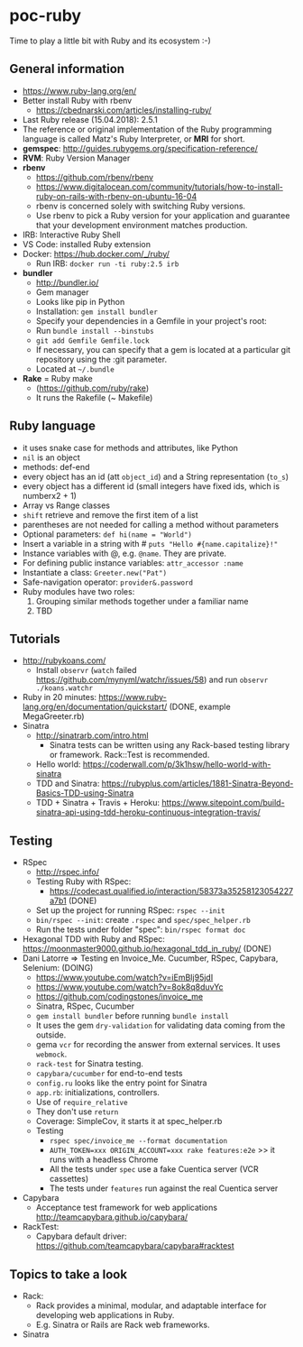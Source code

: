 # poc-ruby
Time to play a little bit with Ruby and its ecosystem :-)

## General information
* https://www.ruby-lang.org/en/
* Better install Ruby with rbenv
    * https://cbednarski.com/articles/installing-ruby/
* Last Ruby release (15.04.2018): 2.5.1
* The reference or original implementation of the Ruby programming language is called Matz's Ruby Interpreter, or **MRI** for short.
* **gemspec**: http://guides.rubygems.org/specification-reference/
* **RVM**: Ruby Version Manager
* **rbenv**
    * https://github.com/rbenv/rbenv
    * https://www.digitalocean.com/community/tutorials/how-to-install-ruby-on-rails-with-rbenv-on-ubuntu-16-04
    * rbenv is concerned solely with switching Ruby versions.
    * Use rbenv to pick a Ruby version for your application and guarantee that your development environment matches production.
* IRB: Interactive Ruby Shell
* VS Code: installed Ruby extension
* Docker: https://hub.docker.com/_/ruby/
    * Run IRB: `docker run -ti ruby:2.5 irb`
* **bundler**
    * http://bundler.io/
    * Gem manager
    * Looks like pip in Python
    * Installation: `gem install bundler`
    * Specify your dependencies in a Gemfile in your project's root:
    * Run `bundle install --binstubs`
    * `git add Gemfile Gemfile.lock`
    * If necessary, you can specify that a gem is located at a particular git repository using the :git parameter.
    * Located at `~/.bundle`
* **Rake** = Ruby make
    * (https://github.com/ruby/rake)
    * It runs the Rakefile (~ Makefile)


## Ruby language
* it uses snake case for methods and attributes, like Python
* `nil` is an object
* methods: def-end
* every object has an id (att `object_id`) and a String representation (`to_s`)
* every object has a different id (small integers have fixed ids, which is numberx2 + 1)
* Array vs Range classes
* `shift` retrieve and remove the first item of a list
* parentheses are not needed for calling a method without parameters
* Optional parameters: `def hi(name = "World")`
* Insert a variable in a string with # `puts "Hello #{name.capitalize}!"`
* Instance variables with @, e.g. `@name`. They are private.
* For defining public instance variables: `attr_accessor :name`
* Instantiate a class: `Greeter.new("Pat")`
* Safe-navigation operator: `provider&.password`
* Ruby modules have two roles:
    1. Grouping similar methods together under a familiar name
    2. TBD


## Tutorials
* http://rubykoans.com/
    * Install `observr` (`watch` failed https://github.com/mynyml/watchr/issues/58) and run `observr ./koans.watchr`
* Ruby in 20 minutes: https://www.ruby-lang.org/en/documentation/quickstart/ (DONE, example MegaGreeter.rb)
* Sinatra
    * http://sinatrarb.com/intro.html
        * Sinatra tests can be written using any Rack-based testing library or framework. Rack::Test is recommended.
    * Hello world: https://coderwall.com/p/3k1hsw/hello-world-with-sinatra
    * TDD and Sinatra: https://rubyplus.com/articles/1881-Sinatra-Beyond-Basics-TDD-using-Sinatra
    * TDD + Sinatra + Travis + Heroku: https://www.sitepoint.com/build-sinatra-api-using-tdd-heroku-continuous-integration-travis/

## Testing
* RSpec
    * http://rspec.info/
    * Testing Ruby with RSpec:
        * https://codecast.qualified.io/interaction/58373a35258123054227a7b1 (DONE)
    * Set up the project for running RSpec: `rspec --init`
    * `bin/rspec --init`: create `.rspec` and `spec/spec_helper.rb`
    * Run the tests under folder "spec": `bin/rspec format doc`
* Hexagonal TDD with Ruby and RSpec: https://moonmaster9000.github.io/hexagonal_tdd_in_ruby/ (DONE)
* Dani Latorre => Testing en Invoice_Me. Cucumber, RSpec, Capybara, Selenium: (DOING)
    * https://www.youtube.com/watch?v=iEmBIj95jdI
    * https://www.youtube.com/watch?v=8ok8q8duvYc
    * https://github.com/codingstones/invoice_me
    * Sinatra, RSpec, Cucumber
    * `gem install bundler` before running `bundle install`
    * It uses the gem `dry-validation` for validating data coming from the outside.
    * gema `vcr` for recording the answer from external services. It uses `webmock`.
    * `rack-test` for Sinatra testing.
    * `capybara/cucumber` for end-to-end tests
    * `config.ru` looks like the entry point for Sinatra
    * `app.rb`: initializations, controllers.
    * Use of `require_relative`
    * They don't use `return`
    * Coverage: SimpleCov, it starts it at spec_helper.rb
    * Testing
        * `rspec spec/invoice_me --format documentation`
        * `AUTH_TOKEN=xxx ORIGIN_ACCOUNT=xxx rake features:e2e`  >> it runs with a headless Chrome
        * All the tests under `spec` use a fake Cuentica server (VCR cassettes)
        * The tests under `features` run against the real Cuentica server
* Capybara
    * Acceptance test framework for web applications http://teamcapybara.github.io/capybara/
* RackTest:
    * Capybara default driver: https://github.com/teamcapybara/capybara#racktest


## Topics to take a look
* Rack:
    * Rack provides a minimal, modular, and adaptable interface for developing web applications in Ruby.
    * E.g. Sinatra or Rails are Rack web frameworks.
* Sinatra
